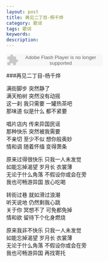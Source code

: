 ```yaml
---
layout: post
title: 再见二丁目-杨千烨
category: 歌词
tags: 歌词
keywords:
description:
---
```

<embed src="http://www.xiami.com/widget/0_156254/singlePlayer.swf" type="application/x-shockwave-flash" width="257" height="33" wmode="transparent"></embed>  

###再见二丁目-杨千烨  

满街脚步 突然静了  
满天柏树 突然没有动摇  
这一刹 我只需要 一罐热茶吧  
那味道 似是什么 都不紧要  

唱片店内 传来异国民谣  
那种快乐 突然被我需要  
不亲切 至少不似 想你般奥妙  
情和调 随着怀缅 变得萧条  

原来过得很快乐 只我一人未发觉  
如能忘掉渴望 岁月长 衣裳薄  
无论于什么角落 不假设你或会在旁  
我也可畅游异国 放心吃喝  

转街过巷 就如滑过浪潮  
听天说地 仍然剩我心跳  
关于你 冥想不了 可免都免掉  
情和欲 留待下个化身燃烧  

原来我非不快乐 只我一人未发觉  
如能忘掉渴望 岁月长 衣裳薄  
无论于什么角落 不假设你或会在旁  
我也可畅游异国 再找寄托





 
